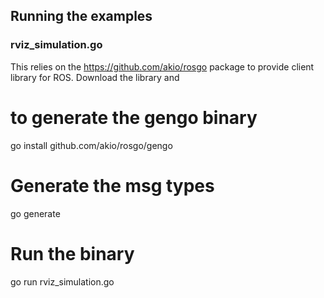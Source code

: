 ## Running the examples

### rviz_simulation.go
This relies on the https://github.com/akio/rosgo package to provide client library for ROS. Download the library
and 

 # to generate the gengo binary
 go install github.com/akio/rosgo/gengo

# Generate the msg types
go generate 

# Run the binary
go run rviz_simulation.go
